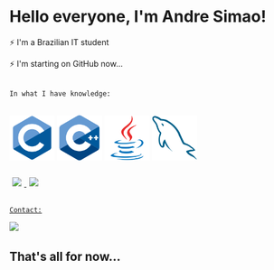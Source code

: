 <h1 align="left" >Hello everyone, I'm Andre Simao!</h1>

<p>⚡ I'm a Brazilian IT student</p>
<p>⚡ I'm starting on GitHub now...</p>

##

`In what I have knowledge:`

<div>
<div style="display: inline_block"><br>
  <img align="center" alt="alms-c" height="80" width="80" src="https://raw.githubusercontent.com/devicons/devicon/master/icons/c/c-original.svg">
  <img align="center" alt="alms-mysql" height="80" width="80" src="https://raw.githubusercontent.com/devicons/devicon/master/icons/cplusplus/cplusplus-original.svg">
  <img align="center" alt="alms-java" height="80" width="80" src="https://raw.githubusercontent.com/devicons/devicon/master/icons/java/java-original.svg">
  <img align="center" alt="alms-mysql" height="80" width="80" src="https://raw.githubusercontent.com/devicons/devicon/master/icons/mysql/mysql-original.svg">
</div>

##
<a href="https://github.com/andresima0">
  <img height="180em" hspace= "5" src="https://github-readme-stats.vercel.app/api?username=andresima0&show_icons=true&theme=dark&include_all_commits=true&count_private=true"/>
  <img height="180em" hspace= "5" src="https://github-readme-stats.vercel.app/api/top-langs/?username=andresima0&layout=compact&langs_count=16&theme=dark"/>
</div>

##
     
`Contact:`
<div>
<a href="https://www.linkedin.com/in/andre-simao-254692230/"  target="_blank"><img src="https://img.shields.io/badge/-LinkedIn-%230077B5?style=for-the-badge&logo=linkedin&logoColor=white" target="_blank"></a> 
</div>
  
##
  
<h2>That's all for now...</h2>
